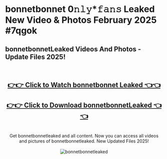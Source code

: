 # bonnetbonnet 0𝚗𝚕𝚢*𝚏𝚊𝚗𝚜 Leaked New Video & Photos February 2025 #7qgok

<h2>bonnetbonnetLeaked Videos And Photos - Update Files 2025!</h2>
<br>
<div align="center">
<h2><a href="https://mediaupload.pro?title=bonnetbonnet&ref=11F" rel="nofollow">👉👉 Click to Watch bonnetbonnet Leaked 👈👈</a></h2>
<h2><a href="https://mediaupload.pro?title=bonnetbonnet&ref=11F" rel="nofollow">👉👉 Click to Download bonnetbonnetLeaked 👈👈</a></h2>
<br>
Get bonnetbonnetleaked and all content. Now you can access all videos and pictures of bonnetbonnetleaked. New Updated Files 2025!
<br>
<br>
<a href="https://mediaupload.pro?title=bonnetbonnet&ref=11F" rel="nofollow" data-target="animated-image.originalLink"><img src="https://i.ibb.co/Gkj2r4b/banner.png" alt="bonnetbonnetleaked" style="max-width: 100%; display: inline-block;" data-target="animated-image.originalImage"></a>
</div>
<br>

